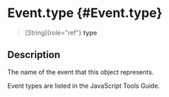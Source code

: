 Event.type {#Event.type}
==========

> [String]{role="ref"} **type**

Description
-----------

The name of the event that this object represents.

Event types are listed in the JavaScript Tools Guide.
